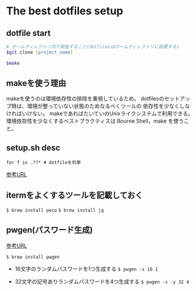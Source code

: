 # The best dotfiles setup

## dotfile start

```zsh
# ホームディレクトリ内で実施すること(dotfilesはホームディレクトリに設置する)
$git clone [project name]

$make
```

## makeを使う理由

makeを使うのは環境依存性の排除を重視しているため。
dotfilesのセットアップ時は、環境が整っていない状態のためなるべくツールの
依存性を少なくしなければいけない。
makeであればたいていのUnixライクシステムで利用できる。
環境依存性を少なくするベストプラクティスは Bourne Shell，make を使うこと。
## setup.sh desc

```shell
for f in .??* # dotfileを列挙
```

[参考URL](https://takuzoo3868.hatenablog.com/entry/2017/10/29/033252)

## itermをよくするツールを記載しておく

`$ brew install peco`
`$ brew install jq`

## pwgen(パスワード生成)

[参考URL](https://qiita.com/icedpasta1832/items/57d0d9805f04b6e79875)

`$ brew install pwgen`

- 16文字のランダムパスワードを1つ生成する
`$ pwgen -s 16 1`

- 32文字の記号ありランダムパスワードを4つ生成する
`$ pwgen -s -y 32 4`
